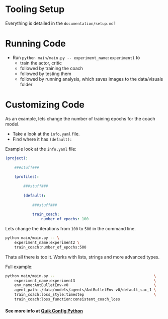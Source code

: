 # Tooling Setup

Everything is detailed in the `documentation/setup.md`!

# Running Code

- Run `python main/main.py -- experiment_name:experiment1` to 
    - train the actor, critic
    - followed by training the coach
    - followed by testing them
    - followed by running analysis, which saves images to the data/visuals folder


# Customizing  Code

As an example, lets change the number of training epochs for the coach model. 

- Take a look at the `info.yaml` file.
- Find where it has `(default):`

Example look at the `info.yaml` file:

```yaml
(project):
    
    ###stuff###
    
    (profiles):
        
        ###stuff###
        
        (default):
            
            ###stuff###
            
            train_coach:
                number_of_epochs: 100
```

Lets change the iterations from `100` to `500` in the command line.

```sh
python main/main.py -- \
    experiment_name:experiment2 \
    train_coach:number_of_epochs:500
```

Thats all there is too it. Works with lists, strings and more advanced types. <br>

Full example:

```sh
python main/main.py --                                            \
    experiment_name:experiment3                                   \
    env_name:AntBulletEnv-v0                                      \
    agent_path:./data/models/agents/AntBulletEnv-v0/default_sac_1 \
    train_coach:loss_style:timestep                               \
    train_coach:loss_function:consistent_coach_loss               
```

#### See more info at [Quik Config Python](https://github.com/jeff-hykin/quik_config_python#command-line-arguments)
